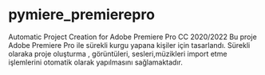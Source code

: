 # pymiere_premierepro
Automatic Project Creation for Adobe Premiere Pro CC 2020/2022
Bu proje Adobe Premiere Pro ile sürekli kurgu yapana kişiler için tasarlandı. 
Sürekli olaraka proje oluşturma , görüntüleri, sesleri,müzikleri import etme 
işlemlerini otomatik olarak yapılmasını sağlamaktadır.
